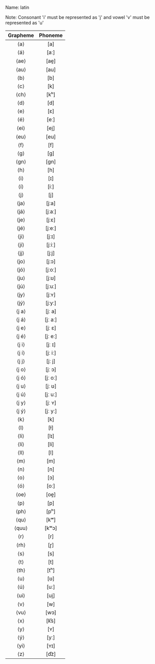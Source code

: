Name: latin

Note: Consonant 'i' must be represented as 'j' and vowel 'v' must be represented as 'u'

| Grapheme | Phoneme |
|:---:|:---:|
| ⟨a⟩ | [a] |
| ⟨á⟩ | [aː] |
| ⟨ae⟩ | [ae̯] |
| ⟨au⟩ | [au] |
| ⟨b⟩ | [b] |
| ⟨c⟩ | [k] |
| ⟨ch⟩ | [kʰ] |
| ⟨d⟩ | [d] |
| ⟨e⟩ | [ɛ] |
| ⟨é⟩ | [eː] |
| ⟨ei⟩ | [ei̯] |
| ⟨eu⟩ | [eu] |
| ⟨f⟩ | [f] |
| ⟨g⟩ | [ɡ] |
| ⟨gn⟩ | [ɡn] |
| ⟨h⟩ | [h] |
| ⟨i⟩ | [ɪ] |
| ⟨í⟩ | [iː] |
| ⟨j⟩ | [j] |
| ⟨ja⟩ | [jːa] |
| ⟨já⟩ | [jːaː] |
| ⟨je⟩ | [jːɛ] |
| ⟨jé⟩ | [jːeː] |
| ⟨ji⟩ | [jːɪ] |
| ⟨jí⟩ | [jːiː] |
| ⟨jj⟩ | [jːj] |
| ⟨jo⟩ | [jːɔ] |
| ⟨jó⟩ | [jːoː] |
| ⟨ju⟩ | [jːʊ] |
| ⟨jú⟩ | [jːuː] |
| ⟨jy⟩ | [jːʏ] |
| ⟨jý⟩ | [jːyː] |
| ⟨j a⟩ | [jː a] |
| ⟨j á⟩ | [jː aː] |
| ⟨j e⟩ | [jː ɛ] |
| ⟨j é⟩ | [jː eː] |
| ⟨j i⟩ | [jː ɪ] |
| ⟨j í⟩ | [jː iː] |
| ⟨j j⟩ | [jː j] |
| ⟨j o⟩ | [jː ɔ] |
| ⟨j ó⟩ | [jː oː] |
| ⟨j u⟩ | [jː ʊ] |
| ⟨j ú⟩ | [jː uː] |
| ⟨j y⟩ | [jː ʏ] |
| ⟨j ý⟩ | [jː yː] |
| ⟨k⟩ | [k] |
| ⟨l⟩ | [ɫ] |
| ⟨li⟩ | [lɪ] |
| ⟨lí⟩ | [li] |
| ⟨ll⟩ | [l] |
| ⟨m⟩ | [m] |
| ⟨n⟩ | [n] |
| ⟨o⟩ | [ɔ] |
| ⟨ó⟩ | [oː] |
| ⟨oe⟩ | [oe̯] |
| ⟨p⟩ | [p] |
| ⟨ph⟩ | [pʰ] |
| ⟨qu⟩ | [kʷ] |
| ⟨quu⟩ | [kʷɔ] |
| ⟨r⟩ | [r] |
| ⟨rh⟩ | [r̥] |
| ⟨s⟩ | [s] |
| ⟨t⟩ | [t] |
| ⟨th⟩ | [tʰ] |
| ⟨u⟩ | [ʊ] |
| ⟨ú⟩ | [uː] |
| ⟨ui⟩ | [ui̯] |
| ⟨v⟩ | [w] |
| ⟨vu⟩ | [wɔ] |
| ⟨x⟩ | [k͡s] |
| ⟨y⟩ | [ʏ] |
| ⟨ý⟩ | [yː] |
| ⟨yi⟩ | [ʏɪ] |
| ⟨z⟩ | [d͡z] |
